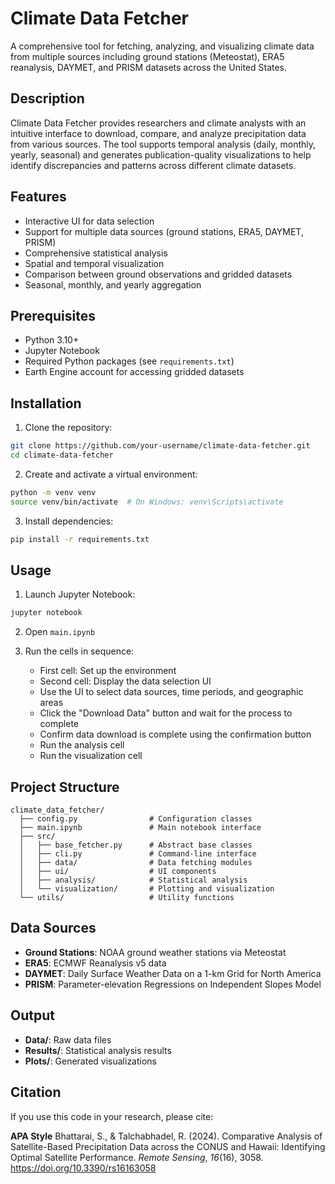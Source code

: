 # Climate Data Fetcher

A comprehensive tool for fetching, analyzing, and visualizing climate data from multiple sources including ground stations (Meteostat), ERA5 reanalysis, DAYMET, and PRISM datasets across the United States.

## Description

Climate Data Fetcher provides researchers and climate analysts with an intuitive interface to download, compare, and analyze precipitation data from various sources. The tool supports temporal analysis (daily, monthly, yearly, seasonal) and generates publication-quality visualizations to help identify discrepancies and patterns across different climate datasets.

## Features

- Interactive UI for data selection
- Support for multiple data sources (ground stations, ERA5, DAYMET, PRISM)
- Comprehensive statistical analysis
- Spatial and temporal visualization
- Comparison between ground observations and gridded datasets
- Seasonal, monthly, and yearly aggregation

## Prerequisites

- Python 3.10+
- Jupyter Notebook
- Required Python packages (see `requirements.txt`)
- Earth Engine account for accessing gridded datasets

## Installation

1. Clone the repository:
```bash
git clone https://github.com/your-username/climate-data-fetcher.git
cd climate-data-fetcher
```

2. Create and activate a virtual environment:
```bash
python -m venv venv
source venv/bin/activate  # On Windows: venv\Scripts\activate
```

3. Install dependencies:
```bash
pip install -r requirements.txt
```

## Usage

1. Launch Jupyter Notebook:
```bash
jupyter notebook
```

2. Open `main.ipynb`

3. Run the cells in sequence:
   - First cell: Set up the environment
   - Second cell: Display the data selection UI
   - Use the UI to select data sources, time periods, and geographic areas
   - Click the "Download Data" button and wait for the process to complete
   - Confirm data download is complete using the confirmation button
   - Run the analysis cell
   - Run the visualization cell

## Project Structure

```
climate_data_fetcher/
  ├── config.py                # Configuration classes
  ├── main.ipynb               # Main notebook interface
  ├── src/
  │   ├── base_fetcher.py      # Abstract base classes
  │   ├── cli.py               # Command-line interface
  │   ├── data/                # Data fetching modules
  │   ├── ui/                  # UI components
  │   ├── analysis/            # Statistical analysis
  │   └── visualization/       # Plotting and visualization
  └── utils/                   # Utility functions
```

## Data Sources

- **Ground Stations**: NOAA ground weather stations via Meteostat
- **ERA5**: ECMWF Reanalysis v5 data
- **DAYMET**: Daily Surface Weather Data on a 1-km Grid for North America
- **PRISM**: Parameter-elevation Regressions on Independent Slopes Model

## Output

- **Data/**: Raw data files
- **Results/**: Statistical analysis results
- **Plots/**: Generated visualizations

## Citation

If you use this code in your research, please cite:

**APA Style**
Bhattarai, S., & Talchabhadel, R. (2024). Comparative Analysis of Satellite-Based Precipitation Data across the CONUS and Hawaii: Identifying Optimal Satellite Performance. *Remote Sensing*, *16*(16), 3058. https://doi.org/10.3390/rs16163058